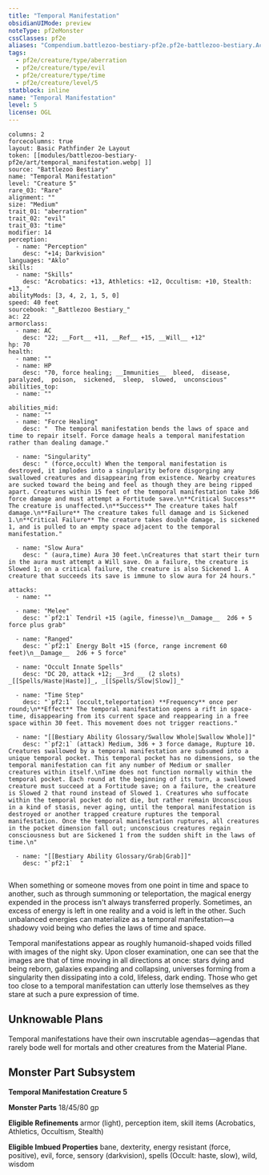 ```yaml
---
title: "Temporal Manifestation"
obsidianUIMode: preview
noteType: pf2eMonster
cssClasses: pf2e
aliases: "Compendium.battlezoo-bestiary-pf2e.pf2e-battlezoo-bestiary.Actor.dZOpVB6pY9JXAqKt" 
tags:
  - pf2e/creature/type/aberration
  - pf2e/creature/type/evil
  - pf2e/creature/type/time
  - pf2e/creature/level/5
statblock: inline
name: "Temporal Manifestation"
level: 5
license: OGL
---
```


```statblock
columns: 2
forcecolumns: true
layout: Basic Pathfinder 2e Layout
token: [[modules/battlezoo-bestiary-pf2e/art/temporal_manifestation.webp| ]]
source: "Battlezoo Bestiary"
name: "Temporal Manifestation"
level: "Creature 5"
rare_03: "Rare"
alignment: ""
size: "Medium"
trait_01: "aberration"
trait_02: "evil"
trait_03: "time"
modifier: 14
perception:
  - name: "Perception"
    desc: "+14; Darkvision"
languages: "Aklo"
skills:
  - name: "Skills"
    desc: "Acrobatics: +13, Athletics: +12, Occultism: +10, Stealth: +13, "
abilityMods: [3, 4, 2, 1, 5, 0]
speed: 40 feet
sourcebook: "_Battlezoo Bestiary_"
ac: 22
armorclass:
  - name: AC
    desc: "22; __Fort__ +11, __Ref__ +15, __Will__ +12"
hp: 70
health:
  - name: ""
  - name: HP
    desc: "70, force healing; __Immunities__  bleed,  disease,  paralyzed,  poison,  sickened,  sleep,  slowed,  unconscious"
abilities_top:
  - name: ""

abilities_mid:
  - name: ""
  - name: "Force Healing"
    desc: "  The temporal manifestation bends the laws of space and time to repair itself. Force damage heals a temporal manifestation rather than dealing damage."

  - name: "Singularity"
    desc: " (force,occult) When the temporal manifestation is destroyed, it implodes into a singularity before disgorging any swallowed creatures and disappearing from existence. Nearby creatures are sucked toward the being and feel as though they are being ripped apart. Creatures within 15 feet of the temporal manifestation take 3d6 force damage and must attempt a Fortitude save.\n**Critical Success** The creature is unaffected.\n**Success** The creature takes half damage.\n**Failure** The creature takes full damage and is Sickened 1.\n**Critical Failure** The creature takes double damage, is sickened 1, and is pulled to an empty space adjacent to the temporal manifestation."

  - name: "Slow Aura"
    desc: " (aura,time) Aura 30 feet.\nCreatures that start their turn in the aura must attempt a Will save. On a failure, the creature is Slowed 1; on a critical failure, the creature is also Sickened 1. A creature that succeeds its save is immune to slow aura for 24 hours."

attacks:
  - name: ""

  - name: "Melee"
    desc: "`pf2:1` Tendril +15 (agile, finesse)\n__Damage__  2d6 + 5 force plus grab"

  - name: "Ranged"
    desc: "`pf2:1` Energy Bolt +15 (force, range increment 60 feet)\n__Damage__  2d6 + 5 force"

  - name: "Occult Innate Spells"
    desc: "DC 20, attack +12; __3rd __ (2 slots) _[[Spells/Haste|Haste]]_, _[[Spells/Slow|Slow]]_"

  - name: "Time Step"
    desc: "`pf2:1` (occult,teleportation) **Frequency** once per round;\n**Effect** The temporal manifestation opens a rift in space-time, disappearing from its current space and reappearing in a free space within 30 feet. This movement does not trigger reactions."

  - name: "[[Bestiary Ability Glossary/Swallow Whole|Swallow Whole]]"
    desc: "`pf2:1` (attack) Medium, 3d6 + 3 force damage, Rupture 10. Creatures swallowed by a temporal manifestation are subsumed into a unique temporal pocket. This temporal pocket has no dimensions, so the temporal manifestation can fit any number of Medium or smaller creatures within itself.\nTime does not function normally within the temporal pocket. Each round at the beginning of its turn, a swallowed creature must succeed at a Fortitude save; on a failure, the creature is Slowed 2 that round instead of Slowed 1. Creatures who suffocate within the temporal pocket do not die, but rather remain Unconscious in a kind of stasis, never aging, until the temporal manifestation is destroyed or another trapped creature ruptures the temporal manifestation. Once the temporal manifestation ruptures, all creatures in the pocket dimension fall out; unconscious creatures regain consciousness but are Sickened 1 from the sudden shift in the laws of time.\n"

  - name: "[[Bestiary Ability Glossary/Grab|Grab]]"
    desc: "`pf2:1`  "
 
```



When something or someone moves from one point in time and space to another, such as through summoning or teleportation, the magical energy expended in the process isn't always transferred properly. Sometimes, an excess of energy is left in one reality and a void is left in the other. Such unbalanced energies can materialize as a temporal manifestation—a shadowy void being who defies the laws of time and space.

Temporal manifestations appear as roughly humanoid-shaped voids filled with images of the night sky. Upon closer examination, one can see that the images are that of time moving in all directions at once: stars dying and being reborn, galaxies expanding and collapsing, universes forming from a singularity then dissipating into a cold, lifeless, dark ending. Those who get too close to a temporal manifestation can utterly lose themselves as they stare at such a pure expression of time.

## Unknowable Plans

Temporal manifestations have their own inscrutable agendas—agendas that rarely bode well for mortals and other creatures from the Material Plane.

## Monster Part Subsystem

**Temporal Manifestation Creature 5**

**Monster Parts** 18/45/80 gp

**Eligible Refinements** armor (light), perception item, skill items (Acrobatics, Athletics, Occultism, Stealth)

**Eligible Imbued Properties** bane, dexterity, energy resistant (force, positive), evil, force, sensory (darkvision), spells (Occult: haste, slow), wild, wisdom
